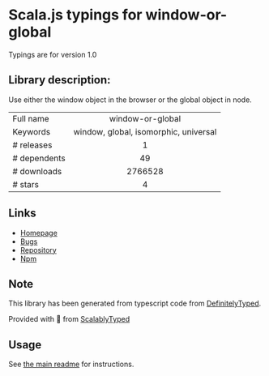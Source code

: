 
# Scala.js typings for window-or-global

Typings are for version 1.0

## Library description:
Use either the window object in the browser or the global object in node.

|                    |                 |
| ------------------ | :-------------: |
| Full name          | window-or-global |
| Keywords           | window, global, isomorphic, universal |
| # releases         | 1 |
| # dependents       | 49 |
| # downloads        | 2766528 |
| # stars            | 4 |

## Links
- [Homepage](https://github.com/purposeindustries/window-or-global#readme)
- [Bugs](https://github.com/purposeindustries/window-or-global/issues)
- [Repository](https://github.com/purposeindustries/window-or-global)
- [Npm](https://www.npmjs.com/package/window-or-global)
    


## Note
This library has been generated from typescript code from [DefinitelyTyped](https://definitelytyped.org).

Provided with :purple_heart: from [ScalablyTyped](https://github.com/oyvindberg/ScalablyTyped)

## Usage
See [the main readme](../../readme.md) for instructions.


